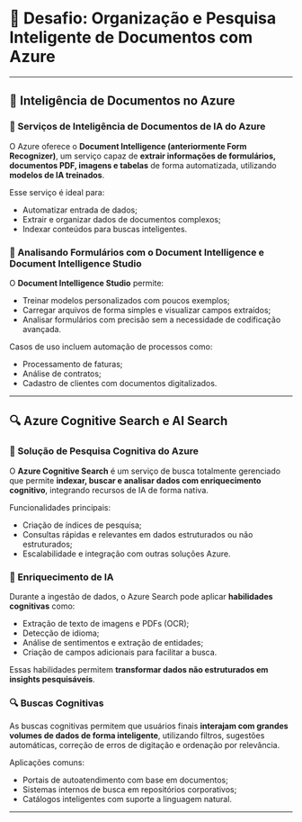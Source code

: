 # 🧠 Desafio: Organização e Pesquisa Inteligente de Documentos com Azure

---

## 📄 Inteligência de Documentos no Azure

### 📌 Serviços de Inteligência de Documentos de IA do Azure

O Azure oferece o **Document Intelligence (anteriormente Form Recognizer)**, um serviço capaz de **extrair informações de formulários, documentos PDF, imagens e tabelas** de forma automatizada, utilizando **modelos de IA treinados**.

Esse serviço é ideal para:

- Automatizar entrada de dados;
- Extrair e organizar dados de documentos complexos;
- Indexar conteúdos para buscas inteligentes.

### 🧪 Analisando Formulários com o Document Intelligence e Document Intelligence Studio

O **Document Intelligence Studio** permite:

- Treinar modelos personalizados com poucos exemplos;
- Carregar arquivos de forma simples e visualizar campos extraídos;
- Analisar formulários com precisão sem a necessidade de codificação avançada.

Casos de uso incluem automação de processos como:

- Processamento de faturas;
- Análise de contratos;
- Cadastro de clientes com documentos digitalizados.

---

## 🔍 Azure Cognitive Search e AI Search

### 🔎 Solução de Pesquisa Cognitiva do Azure

O **Azure Cognitive Search** é um serviço de busca totalmente gerenciado que permite **indexar, buscar e analisar dados com enriquecimento cognitivo**, integrando recursos de IA de forma nativa.

Funcionalidades principais:

- Criação de índices de pesquisa;
- Consultas rápidas e relevantes em dados estruturados ou não estruturados;
- Escalabilidade e integração com outras soluções Azure.

### 🧠 Enriquecimento de IA

Durante a ingestão de dados, o Azure Search pode aplicar **habilidades cognitivas** como:

- Extração de texto de imagens e PDFs (OCR);
- Detecção de idioma;
- Análise de sentimentos e extração de entidades;
- Criação de campos adicionais para facilitar a busca.

Essas habilidades permitem **transformar dados não estruturados em insights pesquisáveis**.

### 🔍 Buscas Cognitivas

As buscas cognitivas permitem que usuários finais **interajam com grandes volumes de dados de forma inteligente**, utilizando filtros, sugestões automáticas, correção de erros de digitação e ordenação por relevância.

Aplicações comuns:

- Portais de autoatendimento com base em documentos;
- Sistemas internos de busca em repositórios corporativos;
- Catálogos inteligentes com suporte a linguagem natural.

---
